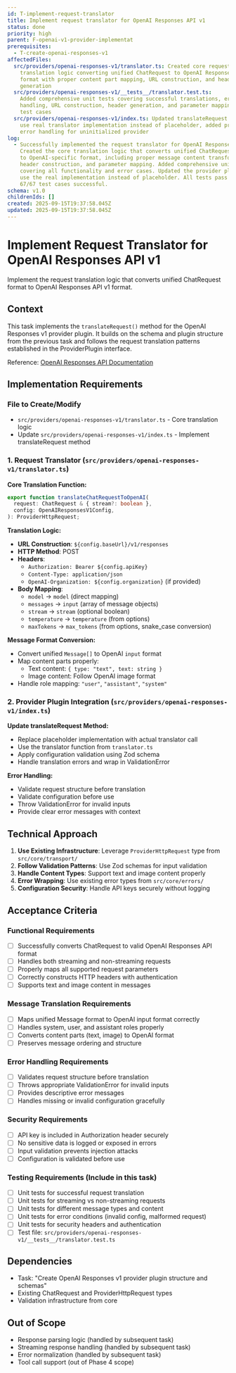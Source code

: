 ```yaml
---
id: T-implement-request-translator
title: Implement request translator for OpenAI Responses API v1
status: done
priority: high
parent: F-openai-v1-provider-implementat
prerequisites:
  - T-create-openai-responses-v1
affectedFiles:
  src/providers/openai-responses-v1/translator.ts: Created core request
    translation logic converting unified ChatRequest to OpenAI Responses API v1
    format with proper content part mapping, URL construction, and header
    generation
  src/providers/openai-responses-v1/__tests__/translator.test.ts:
    Added comprehensive unit tests covering successful translations, error
    handling, URL construction, header generation, and parameter mapping with 16
    test cases
  src/providers/openai-responses-v1/index.ts: Updated translateRequest method to
    use real translator implementation instead of placeholder, added proper
    error handling for uninitialized provider
log:
  - Successfully implemented the request translator for OpenAI Responses API v1.
    Created the core translation logic that converts unified ChatRequest format
    to OpenAI-specific format, including proper message content transformation,
    header construction, and parameter mapping. Added comprehensive unit tests
    covering all functionality and error cases. Updated the provider plugin to
    use the real implementation instead of placeholder. All tests pass with
    67/67 test cases successful.
schema: v1.0
childrenIds: []
created: 2025-09-15T19:37:58.045Z
updated: 2025-09-15T19:37:58.045Z
---
```


# Implement Request Translator for OpenAI Responses API v1

Implement the request translation logic that converts unified ChatRequest format to OpenAI Responses API v1 format.

## Context

This task implements the `translateRequest()` method for the OpenAI Responses v1 provider plugin. It builds on the schema and plugin structure from the previous task and follows the request translation patterns established in the ProviderPlugin interface.

Reference: [OpenAI Responses API Documentation](https://platform.openai.com/docs/api-reference/responses)

## Implementation Requirements

### File to Create/Modify

- `src/providers/openai-responses-v1/translator.ts` - Core translation logic
- Update `src/providers/openai-responses-v1/index.ts` - Implement translateRequest method

### 1. Request Translator (`src/providers/openai-responses-v1/translator.ts`)

**Core Translation Function:**

```typescript
export function translateChatRequestToOpenAI(
  request: ChatRequest & { stream?: boolean },
  config: OpenAIResponsesV1Config,
): ProviderHttpRequest;
```

**Translation Logic:**

- **URL Construction**: `${config.baseUrl}/v1/responses`
- **HTTP Method**: POST
- **Headers**:
  - `Authorization: Bearer ${config.apiKey}`
  - `Content-Type: application/json`
  - `OpenAI-Organization: ${config.organization}` (if provided)
- **Body Mapping**:
  - `model` → `model` (direct mapping)
  - `messages` → `input` (array of message objects)
  - `stream` → `stream` (optional boolean)
  - `temperature` → `temperature` (from options)
  - `maxTokens` → `max_tokens` (from options, snake_case conversion)

**Message Format Conversion:**

- Convert unified `Message[]` to OpenAI `input` format
- Map content parts properly:
  - Text content: `{ type: "text", text: string }`
  - Image content: Follow OpenAI image format
- Handle role mapping: `"user"`, `"assistant"`, `"system"`

### 2. Provider Plugin Integration (`src/providers/openai-responses-v1/index.ts`)

**Update translateRequest Method:**

- Replace placeholder implementation with actual translator call
- Use the translator function from `translator.ts`
- Apply configuration validation using Zod schema
- Handle translation errors and wrap in ValidationError

**Error Handling:**

- Validate request structure before translation
- Validate configuration before use
- Throw ValidationError for invalid inputs
- Provide clear error messages with context

## Technical Approach

1. **Use Existing Infrastructure**: Leverage `ProviderHttpRequest` type from `src/core/transport/`
2. **Follow Validation Patterns**: Use Zod schemas for input validation
3. **Handle Content Types**: Support text and image content properly
4. **Error Wrapping**: Use existing error types from `src/core/errors/`
5. **Configuration Security**: Handle API keys securely without logging

## Acceptance Criteria

### Functional Requirements

- [ ] Successfully converts ChatRequest to valid OpenAI Responses API format
- [ ] Handles both streaming and non-streaming requests
- [ ] Properly maps all supported request parameters
- [ ] Correctly constructs HTTP headers with authentication
- [ ] Supports text and image content in messages

### Message Translation Requirements

- [ ] Maps unified Message format to OpenAI input format correctly
- [ ] Handles system, user, and assistant roles properly
- [ ] Converts content parts (text, image) to OpenAI format
- [ ] Preserves message ordering and structure

### Error Handling Requirements

- [ ] Validates request structure before translation
- [ ] Throws appropriate ValidationError for invalid inputs
- [ ] Provides descriptive error messages
- [ ] Handles missing or invalid configuration gracefully

### Security Requirements

- [ ] API key is included in Authorization header securely
- [ ] No sensitive data is logged or exposed in errors
- [ ] Input validation prevents injection attacks
- [ ] Configuration is validated before use

### Testing Requirements (Include in this task)

- [ ] Unit tests for successful request translation
- [ ] Unit tests for streaming vs non-streaming requests
- [ ] Unit tests for different message types and content
- [ ] Unit tests for error conditions (invalid config, malformed request)
- [ ] Unit tests for security headers and authentication
- [ ] Test file: `src/providers/openai-responses-v1/__tests__/translator.test.ts`

## Dependencies

- Task: "Create OpenAI Responses v1 provider plugin structure and schemas"
- Existing ChatRequest and ProviderHttpRequest types
- Validation infrastructure from core

## Out of Scope

- Response parsing logic (handled by subsequent task)
- Streaming response handling (handled by subsequent task)
- Error normalization (handled by subsequent task)
- Tool call support (out of Phase 4 scope)
